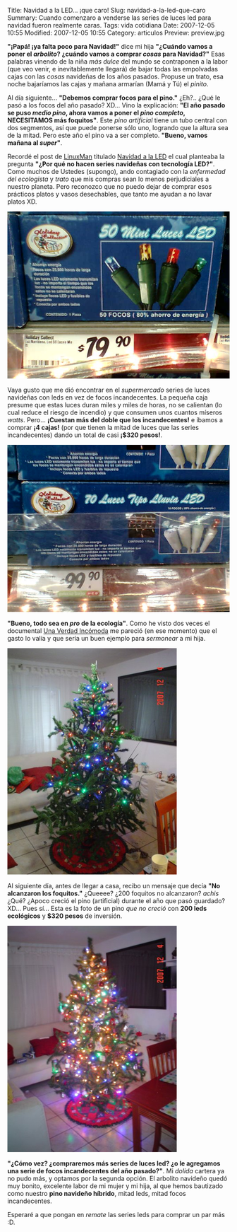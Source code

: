 Title: Navidad a la LED... ¡que caro!
Slug: navidad-a-la-led-que-caro
Summary: Cuando comenzaro a venderse las series de luces led para navidad fueron realmente caras.
Tags: vida cotidiana
Date: 2007-12-05 10:55
Modified: 2007-12-05 10:55
Category: articulos
Preview: preview.jpg


**"¡Papá! ¡ya falta poco para Navidad!"** dice mi hija **"¿Cuándo vamos a poner el _arbolito_? ¿cuándo vamos a comprar _cosas_ para Navidad?"** Esas palabras vinendo de la niña _más dulce_ del mundo se contraponen a la labor (que veo venir, e inevitablemente llegará) de bajar todas las empolvadas cajas con las _cosas_ navideñas de los años pasados. Propuse un trato, esa noche bajaríamos las cajas y mañana armarían (Mamá y Tú) el _pinito_.

Al día siguiente... **"Debemos comprar focos para el pino."** ¿Eh?.. ¿Qué le pasó a los focos del año pasado? XD... Vino la explicación: **"El año pasado se puso _medio pino_, ahora vamos a poner el _pino completo_, NECESITAMOS más foquitos"**. Este _pino artificial_ tiene un tubo central con dos segmentos, así que puede ponerse sólo uno, logrando que la altura sea de la mitad. Pero este año el pino va a ser completo. **"Bueno, vamos mañana al _super_"**.

Recordé el post de [LinuxMan](http://linuxman.blogsome.com) titulado [Navidad a la LED](http://linuxman.blogsome.com/2007/11/25/navidad-a-la-led/) el cual planteaba la pregunta **"¿Por qué no hacen series navideñas con tecnología LED?"**. Como muchos de Ustedes (supongo), ando contagiado con la _enfermedad del ecologista_ y _trato_ que mis compras sean lo menos perjudiciales a nuestro planeta. Pero reconozco que no puedo dejar de comprar esos prácticos platos y vasos desechables, que tanto me ayudan a no lavar platos XD.

<img class="img-fluid" src="50-mini-luces-led.jpg" alt="50 mini luces led">

Vaya gusto que me dió encontrar en el _supermercado_ series de luces navideñas con leds en vez de focos incandecentes. La pequeña caja presume que estas luces duran miles y miles de horas, no se calientan (lo cual reduce el riesgo de incendio) y que consumen unos cuantos míseros _watts_. Pero... **¡Cuestan más del doble que los incandecentes!** e íbamos a comprar **¡4 cajas!** (por que tienen la mitad de luces que las series incandecentes) dando un total de casi **¡$320 pesos!**.

<img class="img-fluid" src="70-luces-tipo-lluvia-led.jpg" alt="70 luces tipo lluvia led">

**"Bueno, todo sea en _pro_ de la ecología"**. Como he visto dos veces el documental [Una Verdad Incómoda](http://es.wikipedia.org/wiki/Una_verdad_inc%C3%B3moda) me pareció (en ese momento) que el gasto lo valía y que sería un buen ejemplo para _sermonear_ a mi hija.

<img class="img-fluid" src="pino-led.jpg" alt="Pino">

Al siguiente día, antes de llegar a casa, recibo un mensaje que decía **"No alcanzaron los foquitos."** ¿Queeee? ¿200 foquitos no alcanzaron? _achis_ ¿Qué? ¿Apoco creció el pino (artificial) durante el año que pasó guardado? XD... Pues sí... Esta es la foto de un pino _que no creció_ con **200 leds ecológicos** y **$320 pesos** de inversión.

<img class="img-fluid" src="pino-led-e-incandecente.jpg" alt="Pino con luces led e incandecentes">

**"¿Cómo vez? ¿compraremos más series de luces led? ¿o le agregamos una serie de focos incandecentes del año pasado?"**. Mi _dolida_ cartera ya no pudo más, y optamos por la segunda opción. El arbolito navideño quedó muy bonito, excelente labor de mi mujer y mi hija, al que hemos bautizado como nuestro **pino navideño híbrido**, mitad leds, mitad focos incandecentes.

Esperaré a que pongan en _remate_ las series leds para comprar un par más :D.
